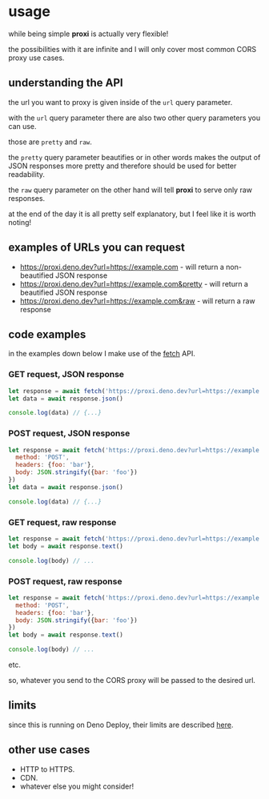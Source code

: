 # usage
while being simple **proxi** is actually very flexible!

the possibilities with it are infinite and I will only cover most common CORS proxy use cases.

## understanding the API

the url you want to proxy is given inside of the `url` query parameter.

with the `url` query parameter there are also two other query parameters you can use.

those are `pretty` and `raw`.

the `pretty` query parameter beautifies or in other words makes the output of JSON responses more pretty and therefore should be used for better readability.

the `raw` query parameter on the other hand will tell **proxi** to serve only raw responses.

at the end of the day it is all pretty self explanatory, but I feel like it is worth noting!

## examples of URLs you can request
- https://proxi.deno.dev?url=https://example.com - will return a non-beautified JSON response
- https://proxi.deno.dev?url=https://example.com&pretty - will return a beautified JSON response
- https://proxi.deno.dev?url=https://example.com&raw - will return a raw response

## code examples
in the examples down below I make use of the [fetch](https://developer.mozilla.org/en-US/docs/Web/API/Fetch_API) API.

### GET request, JSON response
```js
let response = await fetch('https://proxi.deno.dev?url=https://example.com')
let data = await response.json()

console.log(data) // {...}
```

### POST request, JSON response
```js
let response = await fetch('https://proxi.deno.dev?url=https://example.com', {
  method: 'POST',
  headers: {foo: 'bar'},
  body: JSON.stringify({bar: 'foo'})
})
let data = await response.json()

console.log(data) // {...}
```

### GET request, raw response
```js
let response = await fetch('https://proxi.deno.dev?url=https://example.com&raw')
let body = await response.text()

console.log(body) // ...
```

### POST request, raw response
```js
let response = await fetch('https://proxi.deno.dev?url=https://example.com&raw', {
  method: 'POST',
  headers: {foo: 'bar'},
  body: JSON.stringify({bar: 'foo'})
})
let body = await response.text()

console.log(body) // ...
```
etc.

so, whatever you send to the CORS proxy will be passed to the desired url.

## limits
since this is running on Deno Deploy, their limits are described [here](https://deno.com/deploy/docs/pricing-and-limits).

## other use cases
- HTTP to HTTPS.
- CDN.
- whatever else you might consider!
